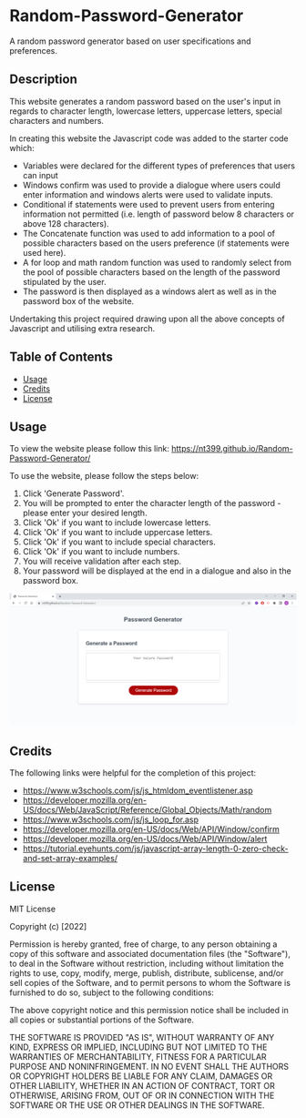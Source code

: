# Random-Password-Generator
A random password generator based on user specifications and preferences.

## Description

This website generates a random password based on the user's input in regards to character length, lowercase letters, uppercase letters, special characters and numbers. 

In creating this website the Javascript code was added to the starter code which:
- Variables were declared for the different types of preferences that users can input
- Windows confirm was used to provide a dialogue where users could enter information and windows alerts were used to validate inputs.
- Conditional if statements were used to prevent users from entering information not permitted (i.e. length of password below 8 characters or above 128 characters).
- The Concatenate function was used to add information to a pool of possible characters based on the users preference (if statements were used here).
- A for loop and math random function was used to randomly select from the pool of possible characters based on the length of the password stipulated by the user.
- The password is then displayed as a windows alert as well as in the password box of the website. 

Undertaking this project required drawing upon all the above concepts of Javascript and utilising extra research.


## Table of Contents

- [Usage](#usage)
- [Credits](#credits)
- [License](#license)


## Usage

To view the website please follow this link: https://nt399.github.io/Random-Password-Generator/

To use the website, please follow the steps below:
1. Click 'Generate Password'.
2. You will be prompted to enter the character length of the password - please enter your desired length.
3. Click 'Ok' if you want to include lowercase letters.
4. Click 'Ok' if you want to include uppercase letters.
5. Click 'Ok' if you want to include special characters.
6. Click 'Ok' if you want to include numbers.
7. You will receive validation after each step.
8. Your password will be displayed at the end in a dialogue and also in the password box. 

![Screenshot of the website](https://github.com/NT399/Random-Password-Generator/blob/main/assets/Screenshot%20of%20Random%20Password%20Generator%20website.PNG)

## Credits

The following links were helpful for the completion of this project:
- https://www.w3schools.com/js/js_htmldom_eventlistener.asp
- https://developer.mozilla.org/en-US/docs/Web/JavaScript/Reference/Global_Objects/Math/random
- https://www.w3schools.com/js/js_loop_for.asp
- https://developer.mozilla.org/en-US/docs/Web/API/Window/confirm
- https://developer.mozilla.org/en-US/docs/Web/API/Window/alert
- https://tutorial.eyehunts.com/js/javascript-array-length-0-zero-check-and-set-array-examples/

## License

MIT License

Copyright (c) [2022]

Permission is hereby granted, free of charge, to any person obtaining a copy
of this software and associated documentation files (the "Software"), to deal
in the Software without restriction, including without limitation the rights
to use, copy, modify, merge, publish, distribute, sublicense, and/or sell
copies of the Software, and to permit persons to whom the Software is
furnished to do so, subject to the following conditions:

The above copyright notice and this permission notice shall be included in all
copies or substantial portions of the Software.

THE SOFTWARE IS PROVIDED "AS IS", WITHOUT WARRANTY OF ANY KIND, EXPRESS OR
IMPLIED, INCLUDING BUT NOT LIMITED TO THE WARRANTIES OF MERCHANTABILITY,
FITNESS FOR A PARTICULAR PURPOSE AND NONINFRINGEMENT. IN NO EVENT SHALL THE
AUTHORS OR COPYRIGHT HOLDERS BE LIABLE FOR ANY CLAIM, DAMAGES OR OTHER
LIABILITY, WHETHER IN AN ACTION OF CONTRACT, TORT OR OTHERWISE, ARISING FROM,
OUT OF OR IN CONNECTION WITH THE SOFTWARE OR THE USE OR OTHER DEALINGS IN THE
SOFTWARE.
